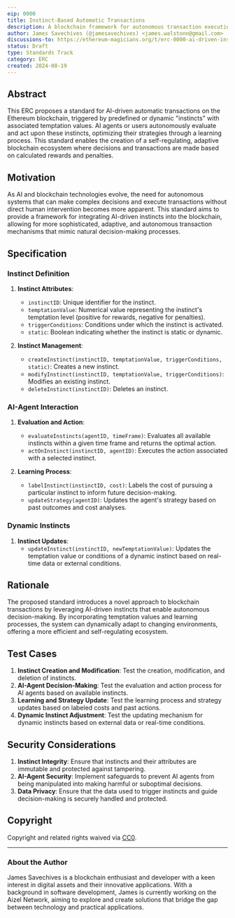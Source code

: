 ```yaml
---
eip: 0000  
title: Instinct-Based Automatic Transactions  
description: A blockchain framework for autonomous transaction execution based on predefined AI-driven instincts with temptation values.  
author: James Savechives (@jamesavechives) <james.walstonn@gmail.com>  
discussions-to: https://ethereum-magicians.org/t/erc-0000-ai-driven-instinct-based-automatic-transactions/20725
status: Draft
type: Standards Track
category: ERC
created: 2024-08-19
---
```


## Abstract

This ERC proposes a standard for AI-driven automatic transactions on the Ethereum blockchain, triggered by predefined or dynamic "instincts" with associated temptation values. AI agents or users autonomously evaluate and act upon these instincts, optimizing their strategies through a learning process. This standard enables the creation of a self-regulating, adaptive blockchain ecosystem where decisions and transactions are made based on calculated rewards and penalties.

## Motivation

As AI and blockchain technologies evolve, the need for autonomous systems that can make complex decisions and execute transactions without direct human intervention becomes more apparent. This standard aims to provide a framework for integrating AI-driven instincts into the blockchain, allowing for more sophisticated, adaptive, and autonomous transaction mechanisms that mimic natural decision-making processes.

## Specification

### Instinct Definition

1. **Instinct Attributes**:
   - `instinctID`: Unique identifier for the instinct.
   - `temptationValue`: Numerical value representing the instinct's temptation level (positive for rewards, negative for penalties).
   - `triggerConditions`: Conditions under which the instinct is activated.
   - `static`: Boolean indicating whether the instinct is static or dynamic.

2. **Instinct Management**:
   - `createInstinct(instinctID, temptationValue, triggerConditions, static)`: Creates a new instinct.
   - `modifyInstinct(instinctID, temptationValue, triggerConditions)`: Modifies an existing instinct.
   - `deleteInstinct(instinctID)`: Deletes an instinct.

### AI-Agent Interaction

1. **Evaluation and Action**:
   - `evaluateInstincts(agentID, timeFrame)`: Evaluates all available instincts within a given time frame and returns the optimal action.
   - `actOnInstinct(instinctID, agentID)`: Executes the action associated with a selected instinct.

2. **Learning Process**:
   - `labelInstinct(instinctID, cost)`: Labels the cost of pursuing a particular instinct to inform future decision-making.
   - `updateStrategy(agentID)`: Updates the agent's strategy based on past outcomes and cost analyses.

### Dynamic Instincts

1. **Instinct Updates**:
   - `updateInstinct(instinctID, newTemptationValue)`: Updates the temptation value or conditions of a dynamic instinct based on real-time data or external conditions.

## Rationale

The proposed standard introduces a novel approach to blockchain transactions by leveraging AI-driven instincts that enable autonomous decision-making. By incorporating temptation values and learning processes, the system can dynamically adapt to changing environments, offering a more efficient and self-regulating ecosystem.

## Test Cases

1. **Instinct Creation and Modification**: Test the creation, modification, and deletion of instincts.
2. **AI-Agent Decision-Making**: Test the evaluation and action process for AI agents based on available instincts.
3. **Learning and Strategy Update**: Test the learning process and strategy updates based on labeled costs and past actions.
4. **Dynamic Instinct Adjustment**: Test the updating mechanism for dynamic instincts based on external data or real-time conditions.

## Security Considerations

1. **Instinct Integrity**: Ensure that instincts and their attributes are immutable and protected against tampering.
2. **AI-Agent Security**: Implement safeguards to prevent AI agents from being manipulated into making harmful or suboptimal decisions.
3. **Data Privacy**: Ensure that the data used to trigger instincts and guide decision-making is securely handled and protected.

## Copyright

Copyright and related rights waived via [CC0](../LICENSE.md).

---

### About the Author

James Savechives is a blockchain enthusiast and developer with a keen interest in digital assets and their innovative applications. With a background in software development, James is currently working on the Aizel Network, aiming to explore and create solutions that bridge the gap between technology and practical applications.
